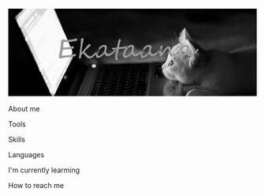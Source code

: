 ![Header](https://github.com/Ekataana/Ekataana/blob/main/assets/header.png)

About me

Tools

Skills

Languages

I'm currently learming

How to reach me